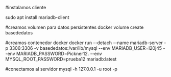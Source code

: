 #instalamos cliente

sudo apt install mariadb-client

#creamos volumen para datos persistentes
docker volume create basededatos

#creamos contenedor docker
docker run --detach --name mariadb-server -p 3306:3306 -v basededatos:/var/lib/mysql --env MARIADB_USER=l20j45 --env MARIADB_PASSWORD=Pickner12. --env MYSQL_ROOT_PASSWORD=prueba12  mariadb:latest


#conectamos al servidor
mysql -h 127.0.0.1 -u root -p
